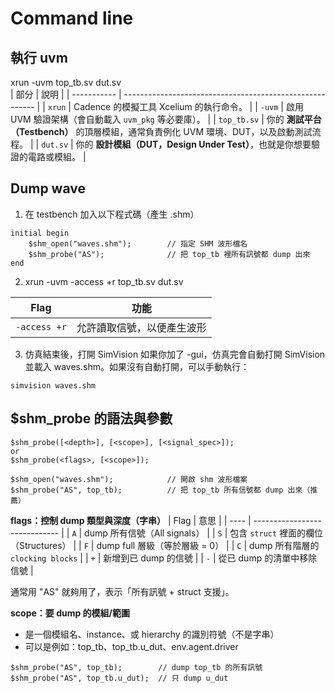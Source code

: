 # Command line
## 執行 uvm
xrun -uvm top_tb.sv dut.sv  
| 部分          | 說明                                                       |
| ----------- | -------------------------------------------------------- |
| `xrun`      | Cadence 的模擬工具 Xcelium 的執行命令。                             |
| `-uvm`      | 啟用 UVM 驗證架構（會自動載入 `uvm_pkg` 等必要庫）。                       |
| `top_tb.sv` | 你的 **測試平台（Testbench）** 的頂層模組，通常負責例化 UVM 環境、DUT，以及啟動測試流程。 |
| `dut.sv`    | 你的 **設計模組（DUT，Design Under Test）**，也就是你想要驗證的電路或模組。       |

## Dump wave
1. 在 testbench 加入以下程式碼（產生 .shm）
```
initial begin
    $shm_open("waves.shm");        // 指定 SHM 波形檔名
    $shm_probe("AS");              // 把 top_tb 裡所有訊號都 dump 出來
end
```
2. xrun -uvm -access +r top_tb.sv dut.sv

| Flag               | 功能                            |
| ------------------ | ----------------------------- |
| `-access +r`       | 允許讀取信號，以便產生波形                 |
3. 仿真結束後，打開 SimVision
如果你加了 -gui，仿真完會自動打開 SimVision 並載入 waves.shm。如果沒有自動打開，可以手動執行：
```
simvision waves.shm
```
## $shm_probe 的語法與參數
```
$shm_probe([<depth>], [<scope>], [<signal_spec>]);
or
$shm_probe(<flags>, [<scope>]);
```
```
$shm_open("waves.shm");            // 開啟 shm 波形檔案
$shm_probe("AS", top_tb);          // 把 top_tb 所有信號都 dump 出來（推薦）
```

**flags：控制 dump 類型與深度（字串）** 
| Flag | 意思                            |
| ---- | ----------------------------- |
| `A`  | dump 所有信號（All signals）        |
| `S`  | 包含 `struct` 裡面的欄位（Structures） |
| `F`  | dump full 層級（等於層級 = 0）        |
| `C`  | dump 所有階層的 `clocking blocks`  |
| `+`  | 新增到已 dump 的信號                 |
| `-`  | 從已 dump 的清單中移除信號              |

通常用 "AS" 就夠用了，表示「所有訊號 + struct 支援」。  

**scope：要 dump 的模組/範圍**  
* 是一個模組名、instance、或 hierarchy 的識別符號（不是字串）
* 可以是例如：top_tb、top_tb.u_dut、env.agent.driver
```
$shm_probe("AS", top_tb);        // dump top_tb 的所有訊號
$shm_probe("AS", top_tb.u_dut);  // 只 dump u_dut
```

